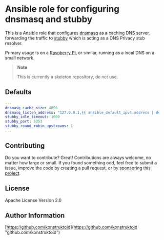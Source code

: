 # Ansible role for configuring dnsmasq and stubby

This is a Ansible role that configures [dnsmasq](https://dnsmasq.org/) as a
caching DNS server, forwarding the traffic to [stubby](https://github.com/getdnsapi/stubby)
which is acting as a DNS Privacy stub resolver.

Primary usage is on a [Raspberry Pi](https://www.raspberrypi.com/), or similar,
running as a local DNS on a small network.

> **Note**
>
> This is currently a skeleton repository, do not use.

## Defaults

```yaml
---
dnsmasq_cache_size: 4096
dnsmasq_listen_address: "127.0.0.1,{{ ansible_default_ipv4.address | default(ansible_all_ipv4_addresses[0]) }}"
stubby_idle_timeout: 1000
stubby_port: 5353
stubby_round_robin_upstreams: 1
...
```

## Contributing

Do you want to contribute? Great! Contributions are always welcome,
no matter how large or small. If you found something odd, feel free to submit a
issue, improve the code by creating a pull request, or by
[sponsoring this project](https://github.com/sponsors/konstruktoid).

## License

Apache License Version 2.0

## Author Information

[https://github.com/konstruktoid](https://github.com/konstruktoid "github.com/konstruktoid")
